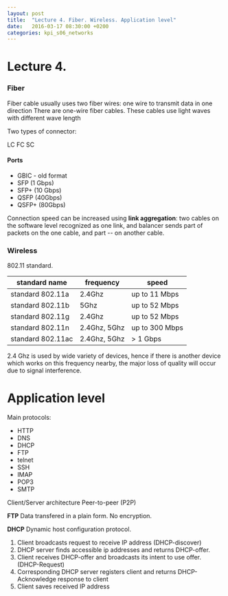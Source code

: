 ```yaml
---
layout: post
title:  "Lecture 4. Fiber. Wireless. Application level"
date:   2016-03-17 08:30:00 +0200
categories: kpi_s06_networks
---
```


# Lecture 4.

### Fiber

Fiber cable usually uses two fiber wires: one wire to transmit data in one direction
There are one-wire fiber cables. These cables use light waves with different wave length

Two types of connector:

LC FC
SC

#### Ports

- GBIC - old format
- SFP (1 Gbps)
- SFP+ (10 Gbps)
- QSFP (40Gbps)
- QSFP+ (80Gbps)

Connection speed can be increased using **link aggregation**: two cables on the software level recognized as one link, and balancer sends part of packets on the one cable, and part -- on another cable.

### Wireless
802.11 standard. 

|  standard name   |  frequency   |      speed     |
|------------------|--------------|----------------|
|standard 802.11a  | 2.4Ghz       | up to 11 Mbps  |
|standard 802.11b  | 5Ghz         | up to 52 Mbps  |
|standard 802.11g  | 2.4Ghz       | up to 52 Mbps  |
|standard 802.11n  | 2.4Ghz, 5Ghz | up to 300 Mbps |
|standard 802.11ac | 2.4Ghz, 5Ghz | > 1 Gbps       |

2.4 Ghz is used by wide variety of devices, hence if there is another device which works on this frequency nearby, the major loss of quality will occur due to signal interference.

# Application level
Main protocols:

- HTTP
- DNS 
- DHCP
- FTP
- telnet
- SSH
- IMAP
- POP3
- SMTP

Client/Server architecture
Peer-to-peer (P2P)

**FTP**
Data transfered in a plain form. No encryption.

**DHCP**
Dynamic host configuration protocol.

1. Client broadcasts request to receive IP address (DHCP-discover)
2. DHCP server finds accessible ip addresses and returns DHCP-offer.
3. Client receives DHCP-offer and broadcasts its intent to use offer. (DHCP-Request)
4. Corresponding DHCP server registers client and returns DHCP-Acknowledge response to client
5. Client saves received IP address
